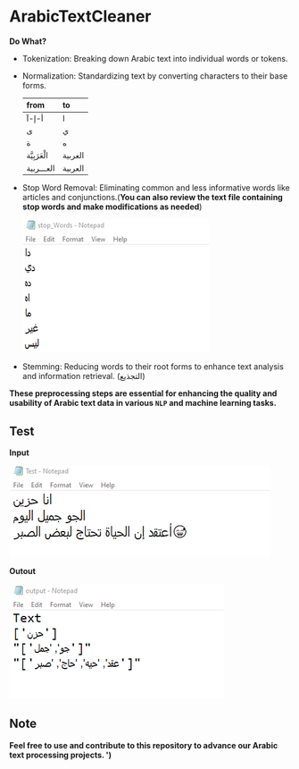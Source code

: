 # ArabicTextCleaner
**Do What?**
* Tokenization: Breaking down Arabic text into individual words or tokens.                   
* Normalization: Standardizing text by converting characters to their base forms.
  
  | from | to |
  | -----|----|
  | أ-إ-آ | ا |
  | ى | ي |
  | ة | ه |
  | الْعَرَبِيَّة | العربية |
  | العـــربية | العربية |
* Stop Word Removal: Eliminating common and less informative words like articles and conjunctions.(**You can also review the text file containing stop words and make modifications as needed**)
                      
  ![Alt text](/Images/Sample_of_Arabic_stop_words.png)
           
* Stemming: Reducing words to their root forms to enhance text analysis and information retrieval. (التجذيع)
  
**These preprocessing steps are essential for enhancing the quality and usability of Arabic text data in various `NLP` and machine learning tasks.**                              
                                     

## Test
**Input**    

![Alt text](/Images/Test.png)    

**Outout**                      

![Alt text](/Images/Output.png)


## Note
**Feel free to use and contribute to this repository to advance our Arabic text processing projects. ')**         
